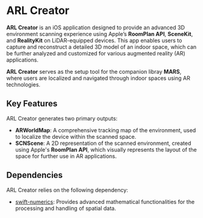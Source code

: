 # ARL Creator

**ARL Creator** is an iOS application designed to provide an advanced 3D environment scanning experience using Apple’s **RoomPlan API**, **SceneKit**, and **RealityKit** on LiDAR-equipped devices. This app enables users to capture and reconstruct a detailed 3D model of an indoor space, which can be further analyzed and customized for various augmented reality (AR) applications.

**ARL Creator** serves as the setup tool for the companion libray **MARS**, where users are localized and navigated through indoor spaces using AR technologies. 

## Key Features

ARL Creator generates two primary outputs:

- **ARWorldMap**: A comprehensive tracking map of the environment, used to localize the device within the scanned space.
- **SCNScene**: A 2D representation of the scanned environment, created using Apple's **RoomPlan API**, which visually represents the layout of the space for further use in AR applications.

## Dependencies

ARL Creator relies on the following dependency:

- [swift-numerics](https://github.com/apple/swift-numerics): Provides advanced mathematical functionalities for the processing and handling of spatial data.
